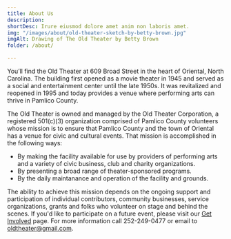 ```yaml
---
title: About Us
description: 
shortDesc: Irure eiusmod dolore amet anim non laboris amet.
img: "/images/about/old-theater-sketch-by-betty-brown.jpg"
imgAlt: Drawing of The Old Theater by Betty Brown
folder: /about/

---
```


You’ll find the Old Theater at 609 Broad Street in the heart of Oriental, North Carolina. The building first opened as a movie theater in 1945 and served as a social and entertainment center until the late 1950s. It was revitalized and reopened in 1995 and today provides a venue where performing arts can thrive in Pamlico County.

The Old Theater is owned and managed by the Old Theater Corporation, a registered 501(c)(3) organization comprised of Pamlico County volunteers whose mission is to ensure that Pamlico County and the town of Oriental has a venue for civic and cultural events. That mission is accomplished in the following ways:


- By making the facility available for use by providers of performing arts and a variety of civic business, club and charity organizations.
- By presenting a broad range of theater-sponsored programs.
- By the daily maintanance and operation of the facility and grounds.


The ability to achieve this mission depends on the ongoing support and participation of individual contributors, community businesses, service organizations, grants and folks who volunteer on stage and behind the scenes. If you'd like to participate on a future event, please visit our [Get Involved](/get-involved/) page. For more information call 252-249-0477 or email to oldtheater@gmail.com.